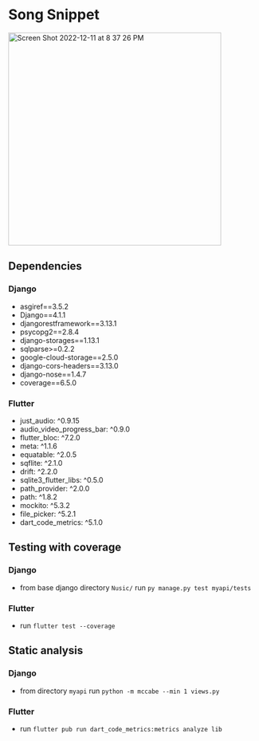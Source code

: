 # Song Snippet

<img width="427" alt="Screen Shot 2022-12-11 at 8 37 26 PM" src="https://user-images.githubusercontent.com/52172832/206961960-72618ae6-25fc-4cc6-a573-507411527d1c.png">


## Dependencies 

### Django
- asgiref==3.5.2
- Django==4.1.1
- djangorestframework==3.13.1
- psycopg2==2.8.4
- django-storages==1.13.1
- sqlparse>=0.2.2
- google-cloud-storage==2.5.0
- django-cors-headers==3.13.0
- django-nose==1.4.7
- coverage==6.5.0

### Flutter 
- just_audio: ^0.9.15
- audio_video_progress_bar: ^0.9.0
- flutter_bloc: ^7.2.0
- meta: ^1.1.6
- equatable: ^2.0.5
- sqflite: ^2.1.0
- drift: ^2.2.0
- sqlite3_flutter_libs: ^0.5.0
- path_provider: ^2.0.0
- path: ^1.8.2
- mockito: ^5.3.2
- file_picker: ^5.2.1
- dart_code_metrics: ^5.1.0

## Testing with coverage

### Django
- from base django directory ```Nusic/``` run ```py manage.py test myapi/tests```

### Flutter
- run ```flutter test --coverage```


## Static analysis

### Django
- from directory ```myapi``` run ```python -m mccabe --min 1 views.py```

### Flutter
- run ```flutter pub run dart_code_metrics:metrics analyze lib```


